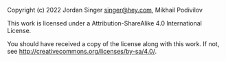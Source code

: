 Copyright (c) 2022 Jordan Singer <singer@hey.com>,
                   Mikhail Podivilov

This work is licensed under a
Attribution-ShareAlike 4.0 International License.

You should have received a copy of the license along with this
work.  If not, see <http://creativecommons.org/licenses/by-sa/4.0/>.
